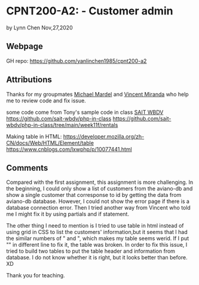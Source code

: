 # CPNT200-A2: - Customer admin

by  Lynn Chen     Nov,27,2020

## Webpage 
GH repo: 
https://github.com/yanlinchen1985/cpnt200-a2



## Attributions

Thanks for my groupmates [Michael Mardel](https://github.com/aggressiveperfector)  and [Vincent Miranda](https://github.com/vinceldric)  who help me to review code and fix issue.

some code come from Tony's sample code in class  [SAIT WBDV](https://sait-wbdv.github.io/)
https://github.com/sait-wbdv/php-in-class
https://github.com/sait-wbdv/php-in-class/tree/main/week11f/rentals


Making table in HTML: https://developer.mozilla.org/zh-CN/docs/Web/HTML/Element/table 
                                         https://www.cnblogs.com/lxwphp/p/10077441.html


## Comments

Compared with the first assignment, this assignment is more challenging. In the beginning, I could only show a list of customers from the aviano-db and show a single customer that corresponse to id by getting the data from aviano-db database. However, I could not show the error page if there is a database connection error. Then I tried another way from Vincent who told me I might fix it by using partials and if statement. 

The other thing I need to mention is I tried to use table in html instead of using grid in CSS to list the customers' information,but it seems that I had the similar numbers of "<th> and <tr>", which makes my table seems werid. If I put "<php>" in different line to fix it, the table was broken. In order to fix this issue, I tried to build two tables to put the table header and information from database. I do not know whether it is right, but it looks better than before. XD 

Thank you for teaching.

